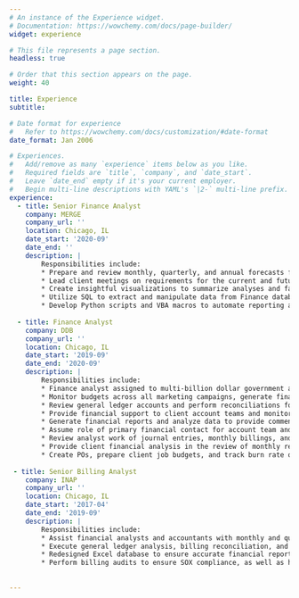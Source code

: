 ```yaml
---
# An instance of the Experience widget.
# Documentation: https://wowchemy.com/docs/page-builder/
widget: experience

# This file represents a page section.
headless: true

# Order that this section appears on the page.
weight: 40

title: Experience
subtitle:

# Date format for experience
#   Refer to https://wowchemy.com/docs/customization/#date-format
date_format: Jan 2006

# Experiences.
#   Add/remove as many `experience` items below as you like.
#   Required fields are `title`, `company`, and `date_start`.
#   Leave `date_end` empty if it's your current employer.
#   Begin multi-line descriptions with YAML's `|2-` multi-line prefix.
experience:
  - title: Senior Finance Analyst
    company: MERGE
    company_url: ''
    location: Chicago, IL
    date_start: '2020-09'
    date_end: ''
    description: |
        Responsibilities include:
        * Prepare and review monthly, quarterly, and annual forecasts for all client accounts.
        * Lead client meetings on requirements for the current and future planned forecasting processes.
        * Create insightful visualizations to summarize analyses and facilitate decision-making for C-Suite executives.
        * Utilize SQL to extract and manipulate data from Finance database.
        * Develop Python scripts and VBA macros to automate reporting and finance metrics for client accounts.
        
  - title: Finance Analyst
    company: DDB 
    company_url: ''
    location: Chicago, IL
    date_start: '2019-09'
    date_end: '2020-09'
    description: |
        Responsibilities include:
        * Finance analyst assigned to multi-billion dollar government account.
        * Monitor budgets across all marketing campaigns, generate financial reports and analyze data to provide commentary and process improvements.
        * Review general ledger accounts and perform reconciliations for errors in revenue and inter-company posting.
        * Provide financial support to client account teams and monitor client budgets on a project basis.
        * Generate financial reports and analyze data to provide commentary and process improvements.
        * Assume role of primary financial contact for account team and resource manager on assigned client business.
        * Review analyst work of journal entries, monthly billings, and job reconciliation.
        * Provide client financial analysis in the review of monthly results.
        * Create POs, prepare client job budgets, and track burn rate of all projects.
    
 - title: Senior Billing Analyst
    company: INAP 
    company_url: ''
    location: Chicago, IL
    date_start: '2017-04'
    date_end: '2019-09'
    description: |
        Responsibilities include:
        * Assist financial analysts and accountants with monthly and quarterly reports; mainly using Excel to build reports validating company revenue, churn, and other financial metrics.
        * Execute general ledger analysis, billing reconciliation, and produced month-end financial reports for C-suite executives. Responsible for explaining variances in the financial data to executives and provide insights on how to improve metrics.
        * Redesigned Excel database to ensure accurate financial reporting without needing manual input. The project also resulted in easier access to monthly reports with simpler controls.
        * Perform billing audits to ensure SOX compliance, as well as handling any charge-backs or payment processing errors with our payment processor.
    
    
---
```


